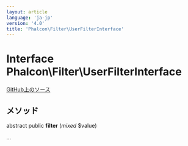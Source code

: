```yaml
---
layout: article
language: 'ja-jp'
version: '4.0'
title: 'Phalcon\Filter\UserFilterInterface'
---
```


# Interface **Phalcon\Filter\UserFilterInterface**

<a href="https://github.com/phalcon/cphalcon/tree/v4.0.0/phalcon/filter/userfilterinterface.zep" class="btn btn-default btn-sm">GitHub上のソース</a>

## メソッド

abstract public **filter** (*mixed* $value)

...